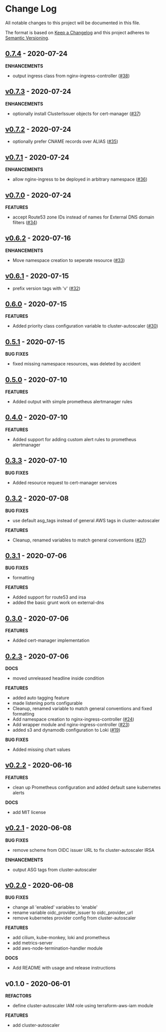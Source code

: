 # Change Log

All notable changes to this project will be documented in this file.

The format is based on [Keep a Changelog](http://keepachangelog.com/) and this
project adheres to [Semantic Versioning](http://semver.org/).

<a name="unreleased"></a>



<a name="0.7.4"></a>
## [0.7.4] - 2020-07-24
**ENHANCEMENTS**
- output ingress class from nginx-ingress-controller ([#38](https://github.com/nuuday/terraform-aws-eks-addons/issues/38))


<a name="v0.7.3"></a>
## [v0.7.3] - 2020-07-24
**ENHANCEMENTS**
- optionally install ClusterIssuer objects for cert-manager ([#37](https://github.com/nuuday/terraform-aws-eks-addons/issues/37))


<a name="v0.7.2"></a>
## [v0.7.2] - 2020-07-24

- optionally prefer CNAME records over ALIAS ([#35](https://github.com/nuuday/terraform-aws-eks-addons/issues/35))


<a name="v0.7.1"></a>
## [v0.7.1] - 2020-07-24
**ENHANCEMENTS**
- allow nginx-ingress to be deployed in arbitrary namespace ([#36](https://github.com/nuuday/terraform-aws-eks-addons/issues/36))


<a name="v0.7.0"></a>
## [v0.7.0] - 2020-07-24
**FEATURES**
- accept Route53 zone IDs instead of names for External DNS domain filters ([#34](https://github.com/nuuday/terraform-aws-eks-addons/issues/34))


<a name="v0.6.2"></a>
## [v0.6.2] - 2020-07-16
**ENHANCEMENTS**
- Move namespace creation to seperate resource ([#33](https://github.com/nuuday/terraform-aws-eks-addons/issues/33))


<a name="v0.6.1"></a>
## [v0.6.1] - 2020-07-15

- prefix version tags with 'v' ([#32](https://github.com/nuuday/terraform-aws-eks-addons/issues/32))


<a name="0.6.0"></a>
## [0.6.0] - 2020-07-15
**FEATURES**
- Added priority class configuration variable to cluster-autoscaler ([#30](https://github.com/nuuday/terraform-aws-eks-addons/issues/30))


<a name="0.5.1"></a>
## [0.5.1] - 2020-07-15
**BUG FIXES**
- fixed missing namespace resources, was deleted by accident


<a name="0.5.0"></a>
## [0.5.0] - 2020-07-10
**FEATURES**
- Added output with simple prometheus alertmanager rules


<a name="0.4.0"></a>
## [0.4.0] - 2020-07-10
**FEATURES**
- Added support for adding custom alert rules to prometheus alertmanager


<a name="0.3.3"></a>
## [0.3.3] - 2020-07-10
**BUG FIXES**
- Added resource request to cert-manager services


<a name="0.3.2"></a>
## [0.3.2] - 2020-07-08
**BUG FIXES**
- use default asg_tags instead of general AWS tags in cluster-autoscaler

**FEATURES**
- Cleanup, renamed variables to match general conventions ([#27](https://github.com/nuuday/terraform-aws-eks-addons/issues/27))


<a name="0.3.1"></a>
## [0.3.1] - 2020-07-06
**BUG FIXES**
- formatting

**FEATURES**
- Added support for route53 and irsa
- added the basic grunt work on external-dns


<a name="0.3.0"></a>
## [0.3.0] - 2020-07-06
**FEATURES**
- Added cert-manager implementation


<a name="0.2.3"></a>
## [0.2.3] - 2020-07-06
**DOCS**
- moved unreleased headline inside condition

**FEATURES**
- added auto tagging feature
- made listening ports configurable
- Cleanup, renamed variable to match general conventions and fixed formatting
- Add namespace creation to nginx-ingress-controller ([#24](https://github.com/nuuday/terraform-aws-eks-addons/issues/24))
- Add wrapper module and nginx-ingress-controller ([#23](https://github.com/nuuday/terraform-aws-eks-addons/issues/23))
- added s3 and dynamodb configuration to Loki ([#19](https://github.com/nuuday/terraform-aws-eks-addons/issues/19))

**BUG FIXES**
- Added missing chart values


<a name="v0.2.2"></a>
## [v0.2.2] - 2020-06-16
**FEATURES**
- clean up Prometheus configuration and added default sane kubernetes alerts

**DOCS**
- add MIT license


<a name="v0.2.1"></a>
## [v0.2.1] - 2020-06-08
**BUG FIXES**
- remove scheme from OIDC issuer URL to fix cluster-autoscaler IRSA

**ENHANCEMENTS**
- output ASG tags from cluster-autoscaler


<a name="v0.2.0"></a>
## [v0.2.0] - 2020-06-08
**BUG FIXES**
- change all 'enabled' variables to 'enable'
- rename variable oidc_provider_issuer to oidc_provider_url
- remove kubernetes provider config from cluster-autoscaler

**FEATURES**
- add cilium, kube-monkey, loki and prometheus
- add metrics-server
- add aws-node-termination-handler module

**DOCS**
- Add README with usage and release instructions


<a name="v0.1.0"></a>
## v0.1.0 - 2020-06-01
**REFACTORS**
- define cluster-autoscaler IAM role using terraform-aws-iam module

**FEATURES**
- add cluster-autoscaler


[Unreleased]: https://github.com/nuuday/terraform-aws-eks-addons/compare/0.7.4...HEAD
[0.7.4]: https://github.com/nuuday/terraform-aws-eks-addons/compare/v0.7.3...0.7.4
[v0.7.3]: https://github.com/nuuday/terraform-aws-eks-addons/compare/v0.7.2...v0.7.3
[v0.7.2]: https://github.com/nuuday/terraform-aws-eks-addons/compare/v0.7.1...v0.7.2
[v0.7.1]: https://github.com/nuuday/terraform-aws-eks-addons/compare/v0.7.0...v0.7.1
[v0.7.0]: https://github.com/nuuday/terraform-aws-eks-addons/compare/v0.6.2...v0.7.0
[v0.6.2]: https://github.com/nuuday/terraform-aws-eks-addons/compare/v0.6.1...v0.6.2
[v0.6.1]: https://github.com/nuuday/terraform-aws-eks-addons/compare/0.6.0...v0.6.1
[0.6.0]: https://github.com/nuuday/terraform-aws-eks-addons/compare/0.5.1...0.6.0
[0.5.1]: https://github.com/nuuday/terraform-aws-eks-addons/compare/0.5.0...0.5.1
[0.5.0]: https://github.com/nuuday/terraform-aws-eks-addons/compare/0.4.0...0.5.0
[0.4.0]: https://github.com/nuuday/terraform-aws-eks-addons/compare/0.3.3...0.4.0
[0.3.3]: https://github.com/nuuday/terraform-aws-eks-addons/compare/0.3.2...0.3.3
[0.3.2]: https://github.com/nuuday/terraform-aws-eks-addons/compare/0.3.1...0.3.2
[0.3.1]: https://github.com/nuuday/terraform-aws-eks-addons/compare/0.3.0...0.3.1
[0.3.0]: https://github.com/nuuday/terraform-aws-eks-addons/compare/0.2.3...0.3.0
[0.2.3]: https://github.com/nuuday/terraform-aws-eks-addons/compare/v0.2.2...0.2.3
[v0.2.2]: https://github.com/nuuday/terraform-aws-eks-addons/compare/v0.2.1...v0.2.2
[v0.2.1]: https://github.com/nuuday/terraform-aws-eks-addons/compare/v0.2.0...v0.2.1
[v0.2.0]: https://github.com/nuuday/terraform-aws-eks-addons/compare/v0.1.0...v0.2.0
